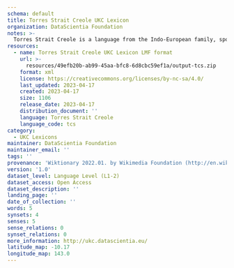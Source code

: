 ```yaml
---
schema: default
title: Torres Strait Creole UKC Lexicon
organization: DataScientia Foundation
notes: >-
  Torres Strait Creole is a language from the Indo-European family, spoken in Australia. The UKC Lexicon of Torres Strait Creole is represented as a lexico-semantic network. It consists of words, word senses, synsets, as well as sense-level and synset-level relationships.
resources:
  - name: Torres Strait Creole UKC Lexicon LMF format
    url: >-
      resources/49efb20b-ab99-45aa-bfc8-6d8cbc59ef1a/output-tcs.zip
    format: xml
    license: https://creativecommons.org/licenses/by-nc-sa/4.0/
    last_updated: 2023-04-17
    created: 2023-04-17
    size: 1106
    release_date: 2023-04-17
    distribution_document: ''
    language: Torres Strait Creole
    language_code: tcs
category:
  - UKC Lexicons
maintainer: DataScientia Foundation
maintainer_email: ''
tags: ''
provenance: 'Wiktionary 2022.01. by Wikimedia Foundation (http://en.wiktionary.org); CogNet 2.1 by Khuyagbaatar Batsuren, National University of Mongolia (http://cognet.ukc.disi.unitn.it); Princeton WordNet 2.1 by Princeton University (https://wordnet.princeton.edu)'
version: '1.0'
dataset_level: Language Level (L1-2)
dataset_access: Open Access
dataset_description: ''
landing_page: ''
date_of_collection: ''
words: 5
synsets: 4
senses: 5
sense_relations: 0
synset_relations: 0
more_information: http://ukc.datascientia.eu/
latitude_map: -10.17
longitude_map: 143.0
---
```

